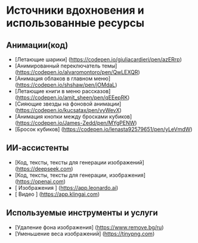 # Источники вдохновения и использованные ресурсы

## Анимации(код)

- [Летающие шарики] (https://codepen.io/giuliacardieri/pen/azERrp)
- [Анимированный переключатель темы] (https://codepen.io/alvaromontoro/pen/QwLEXQR)
- [Анимация облаков в главном меню] (https://codepen.io/shshaw/pen/jOMdaL)
- [Летающие книги в меню рассказов] (https://codepen.io/amit_sheen/pen/qEEepRK)
- [Сияющие звезды на фоновой анимации] (https://codepen.io/kucsatax/pen/vyWevX)
- [Анимация кнопки между бросками кубиков] (https://codepen.io/James-Zedd/pen/MYgPENW)
- [Бросок кубиков] (https://codepen.io/lenasta92579651/pen/yLeVmdW)

## ИИ-ассистенты

- [Код, тексты, тексты для генерации изображений] (https://deepseek.com)
- [Код, тексты, тексты для генерации, изображения] (https://openai.com)
- [ Изображения ] (https://app.leonardo.ai)
- [ Видео ] (https://app.klingai.com)

## Используемые инструменты и услуги

- [Удаление фона изображения] (https://www.remove.bg/ru)
- [Уменьшение веса изображений] (https://tinypng.com)